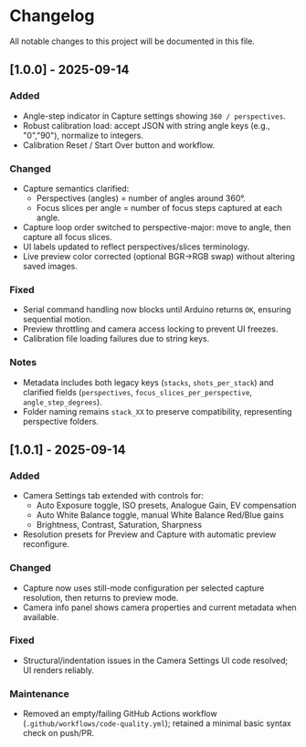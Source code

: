 # Changelog

All notable changes to this project will be documented in this file.

## [1.0.0] - 2025-09-14

### Added
- Angle-step indicator in Capture settings showing `360 / perspectives`.
- Robust calibration load: accept JSON with string angle keys (e.g., "0","90"), normalize to integers.
- Calibration Reset / Start Over button and workflow.

### Changed
- Capture semantics clarified: 
  - Perspectives (angles) = number of angles around 360°.
  - Focus slices per angle = number of focus steps captured at each angle.
- Capture loop order switched to perspective-major: move to angle, then capture all focus slices.
- UI labels updated to reflect perspectives/slices terminology.
- Live preview color corrected (optional BGR→RGB swap) without altering saved images.

### Fixed
- Serial command handling now blocks until Arduino returns `OK`, ensuring sequential motion.
- Preview throttling and camera access locking to prevent UI freezes.
- Calibration file loading failures due to string keys.

### Notes
- Metadata includes both legacy keys (`stacks`, `shots_per_stack`) and clarified fields (`perspectives`, `focus_slices_per_perspective`, `angle_step_degrees`).
- Folder naming remains `stack_XX` to preserve compatibility, representing perspective folders.


## [1.0.1] - 2025-09-14

### Added
- Camera Settings tab extended with controls for:
  - Auto Exposure toggle, ISO presets, Analogue Gain, EV compensation
  - Auto White Balance toggle, manual White Balance Red/Blue gains
  - Brightness, Contrast, Saturation, Sharpness
- Resolution presets for Preview and Capture with automatic preview reconfigure.

### Changed
- Capture now uses still-mode configuration per selected capture resolution, then returns to preview mode.
- Camera info panel shows camera properties and current metadata when available.

### Fixed
- Structural/indentation issues in the Camera Settings UI code resolved; UI renders reliably.

### Maintenance
- Removed an empty/failing GitHub Actions workflow (`.github/workflows/code-quality.yml`); retained a minimal basic syntax check on push/PR.

